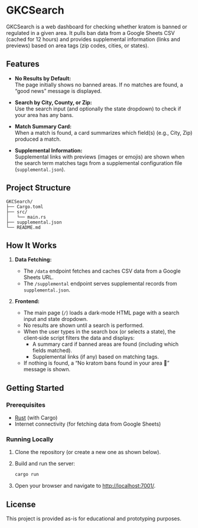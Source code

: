 # GKCSearch

GKCSearch is a web dashboard for checking whether kratom is banned or regulated in a given area. It pulls ban data from a Google Sheets CSV (cached for 12 hours) and provides supplemental information (links and previews) based on area tags (zip codes, cities, or states). 

## Features

- **No Results by Default:**  
  The page initially shows no banned areas. If no matches are found, a “good news” message is displayed.

- **Search by City, County, or Zip:**  
  Use the search input (and optionally the state dropdown) to check if your area has any bans.

- **Match Summary Card:**  
  When a match is found, a card summarizes which field(s) (e.g., City, Zip) produced a match.

- **Supplemental Information:**  
  Supplemental links with previews (images or emojis) are shown when the search term matches tags from a supplemental configuration file (`supplemental.json`).

## Project Structure

```
GKCSearch/
├── Cargo.toml
├── src/
│   └── main.rs
├── supplemental.json
└── README.md
```

## How It Works

1. **Data Fetching:**  
   - The `/data` endpoint fetches and caches CSV data from a Google Sheets URL.
   - The `/supplemental` endpoint serves supplemental records from `supplemental.json`.

2. **Frontend:**  
   - The main page (`/`) loads a dark‑mode HTML page with a search input and state dropdown.
   - No results are shown until a search is performed.
   - When the user types in the search box (or selects a state), the client‑side script filters the data and displays:
     - A summary card if banned areas are found (including which fields matched).
     - Supplemental links (if any) based on matching tags.
   - If nothing is found, a “No kratom bans found in your area 🎉” message is shown.

## Getting Started

### Prerequisites

- [Rust](https://rustup.rs) (with Cargo)
- Internet connectivity (for fetching data from Google Sheets)
  
### Running Locally

1. Clone the repository (or create a new one as shown below).
2. Build and run the server:

   ```bash
   cargo run
   ```

3. Open your browser and navigate to [http://localhost:7001/](http://localhost:7001/).

## License
This project is provided as-is for educational and prototyping purposes.
